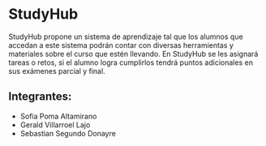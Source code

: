 # StudyHub
StudyHub propone un sistema de aprendizaje tal que los alumnos que accedan a este sistema podrán contar con diversas herramientas y materiales sobre el curso que estén llevando. En StudyHub se les asignará tareas o retos, si el alumno logra cumplirlos tendrá puntos adicionales en sus exámenes parcial y final.
## Integrantes:
- Sofia Poma Altamirano
- Gerald Villarroel Lajo
- Sebastian Segundo Donayre

